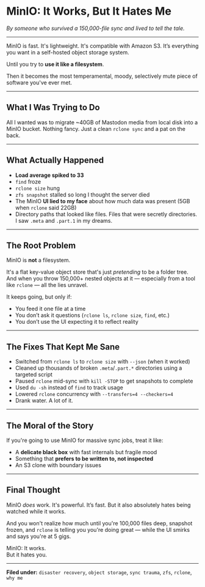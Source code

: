 # MinIO: It Works, But It Hates Me

*By someone who survived a 150,000-file sync and lived to tell the tale.*

---

MinIO is fast. It's lightweight. It's compatible with Amazon S3. It’s everything you want in a self-hosted object storage system.

Until you try to **use it like a filesystem**.

Then it becomes the most temperamental, moody, selectively mute piece of software you've ever met.

---

## What I Was Trying to Do

All I wanted was to migrate ~40GB of Mastodon media from local disk into a MinIO bucket. Nothing fancy. Just a clean `rclone sync` and a pat on the back.

---

## What Actually Happened

- **Load average spiked to 33**
- `find` froze
- `rclone size` hung
- `zfs snapshot` stalled so long I thought the server died
- The MinIO **UI lied to my face** about how much data was present (5GB when `rclone` said 22GB)
- Directory paths that looked like files. Files that were secretly directories. I saw `.meta` and `.part.1` in my dreams.

---

## The Root Problem

MinIO is **not** a filesystem.

It's a flat key-value object store that's just *pretending* to be a folder tree. And when you throw 150,000+ nested objects at it — especially from a tool like `rclone` — all the lies unravel.

It keeps going, but only if:
- You feed it one file at a time
- You don’t ask it questions (`rclone ls`, `rclone size`, `find`, etc.)
- You don’t use the UI expecting it to reflect reality

---

## The Fixes That Kept Me Sane

- Switched from `rclone ls` to `rclone size` with `--json` (when it worked)
- Cleaned up thousands of broken `.meta`/`.part.*` directories using a targeted script
- Paused `rclone` mid-sync with `kill -STOP` to get snapshots to complete
- Used `du -sh` instead of `find` to track usage
- Lowered `rclone` concurrency with `--transfers=4 --checkers=4`
- Drank water. A lot of it.

---

## The Moral of the Story

If you're going to use MinIO for massive sync jobs, treat it like:

- A **delicate black box** with fast internals but fragile mood
- Something that **prefers to be written to, not inspected**
- An S3 clone with boundary issues

---

## Final Thought

MinIO *does* work. It's powerful. It’s fast. But it also absolutely hates being watched while it works.

And you won't realize how much until you're 100,000 files deep, snapshot frozen, and `rclone` is telling you you're doing great — while the UI smirks and says you're at 5 gigs.

MinIO: It works.  
But it hates you.

---

**Filed under:** `disaster recovery`, `object storage`, `sync trauma`, `zfs`, `rclone`, `why me`
